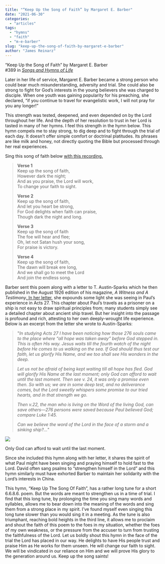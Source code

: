 ```yaml
---
title: "“Keep Up the Song of Faith” by Margaret E. Barber"
date: "2021-06-30"
categories: 
  - "articles"
tags: 
  - "hymns"
  - "faith"
  - "m-e-barber"
slug: "keep-up-the-song-of-faith-by-margaret-e-barber"
author: "James Reinarz"
---
```


“Keep Up the Song of Faith” by Margaret E. Barber  
#389 in _[Songs and Hymns of Life](https://www.asweetsavor.org/songs-hymns-of-life/)_

Later in her life of service, Margaret E. Barber became a strong person who could bear much misunderstanding, adversity and trial. She could also be strong to fight for God’s interests in the young believers she was charged to disciple. When one youth was gaining popularity for his preaching, she declared, “if you continue to travel for evangelistic work, I will not pray for you any longer!” 

This strength was tested, deepened, and even depended on by the Lord throughout her life. And the depth of her resolution to trust in her Lord is tasted in many of her hymns. I feel this strength in the hymn below. This hymn compels me to stay strong, to dig deep and to fight through the trial of each day. It doesn’t offer simple comfort or doctrinal platitudes. Its phrases are like milk and honey, not directly quoting the Bible but processed through her real experiences. 

Sing this song of faith below [with this recording.](https://www.hymnal.net/en/hymn/h/778)

> **Verse 1**  
> Keep up the song of faith,  
> However dark the night;  
> And as you praise, the Lord will work,  
> To change your faith to sight.
> 
> **Verse 2**  
> Keep up the song of faith,  
> And let you heart be strong,  
> For God delights when faith can praise,  
> Though dark the night and long.
> 
> **Verse 3**  
> Keep up the song of faith  
> The foe will hear and flee;  
> Oh, let not Satan hush your song,  
> For praise is victory.
> 
> **Verse 4**  
> Keep up the song of faith,  
> The dawn will break ere long,  
> And we shall go to meet the Lord  
> And join the endless song. 

Barber sent this poem along with a letter to T. Austin-Sparks which he then published in the August 1926 edition of his magazine, _A Witness and A Testimony_[. In her letter](https://heritage.asweetsavor.org/keep-up-the-song-of-faith-in-a-witness-a-testimony), she expounds some light she was seeing in Paul’s experience in Acts 27. This chapter about Paul’s travels as a prisoner on a ship is not easy to draw spiritual principles from; many students simply see a detailed chapter about ancient ship travel. But her insight into the passage is profound and rich, attesting to her own deeply-wrought life experience. Below is an excerpt from the letter she wrote to Austin-Sparks:

> "_In studying Acts 27 I have been noticing how those 276 souls came to the place where “all hope was taken away” before God stepped in. This is often His way. Jesus waits till the fourth watch of the night before He comes to us walking on the sea. If God should thus test our faith, let us glorify His Name, and we too shall see His wonders in the deep._
> 
> _Let us not be afraid of being kept waiting till all hope has fled. God will glorify His Name at the last moment; only God can afford to wait until the last moment. Then see v. 24, it was only a promise even then. So with us; we are in some deep test, and no deliverance comes, but the Lord sweetly whispers some promise to our tried hearts, and in that strength we go._
> 
> _Then v.22, the man who is living on the Word of the living God, can save others—276 persons were saved because Paul believed God; compare Luke 1:45._
> 
> _Can we believe the word of the Lord in the face of a storm and a sinking ship?..._"

![](https://www.asweetsavor.org/wp-content/uploads/Joyce-for-Keep-Up-The-Song-7-5-ratio-885x632.jpg)

Only God can afford to wait until the last moment.

Since she included this hymn along with her letter, it shares the spirit of what Paul might have been singing and praying himself to hold fast to the Lord. David often sang psalms to “strengthen himself in the Lord” and this hymn similarly must have exhorted Barber to maintain her solidarity with the Lord’s interests in China. 

This hymn, “Keep Up The Song Of Faith”, has a rather long tune for a short 6.6.8.6. poem. But the words are meant to strengthen us in a time of trial. I find that this long tune, by prolonging the time you sing many words and syllables, allows me to bear down into the meaning of the words and sing them from a strong place in my spirit. I’ve found myself even singing this long tune slower than you would sing it in a meeting. As the tune is also triumphant, reaching bold heights in the third line, it allows me to proclaim and shout the faith of this poem to the foes in my situation, whether the foes of my own weakness, or the pressure from the accuser to turn from trusting the faithfulness of the Lord. Let us boldly shout this hymn in the face of the trial the Lord has placed in our way. He delights to have His people trust and praise Him as He works for them unseen. He will change our faith to sight. We will be vindicated in our reliance on Him and we will prove His glory to the generation around us. Keep up the song saints!
